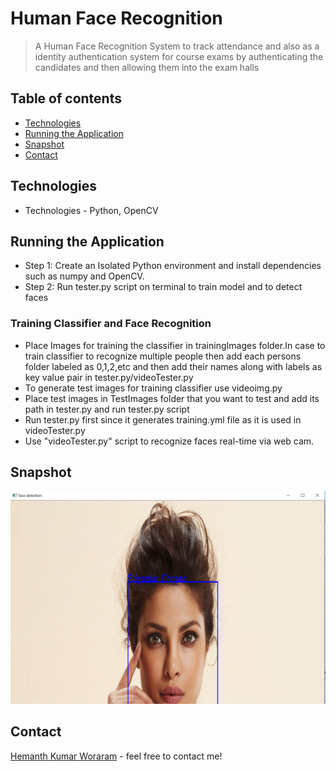 # Human Face Recognition

> A Human Face Recognition System to track attendance and also as a identity authentication system for course exams by authenticating the candidates and then allowing them into the exam halls

## Table of contents
* [Technologies](#technologies)
* [Running the Application](#running-the-application)
* [Snapshot](#snapshots)
* [Contact](#contact)

## Technologies
* Technologies - Python, OpenCV

## Running the Application
* Step 1: Create an Isolated Python environment and install dependencies such as numpy and OpenCV.
* Step 2: Run tester.py script on terminal to train model and to detect faces
### Training Classifier and Face Recognition
* Place Images for training the classifier in trainingImages folder.In case to train classifier to recognize multiple people then add each persons folder labeled as 0,1,2,etc and then add their names along with labels as key value pair in tester.py/videoTester.py
* To generate test images for training classifier use videoimg.py
* Place test images in TestImages folder that you want to test and add its path in tester.py and run tester.py script
* Run tester.py first since it generates training.yml file as it is used in videoTester.py
* Use "videoTester.py" script to recognize faces real-time via web cam.

## Snapshot
![Example snapshot](./snapshot/hfc1.png)

## Contact
[Hemanth Kumar Woraram](https://hemanthkumarw.com/) - feel free to contact me!
